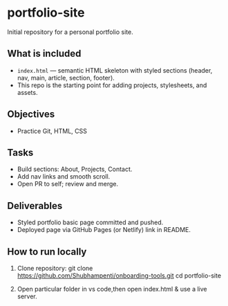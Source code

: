# portfolio-site

Initial repository for a personal portfolio site.

## What is included
- `index.html` — semantic HTML skeleton with styled sections (header, nav, main, article, section, footer).
- This repo is the starting point for adding projects, stylesheets, and assets.

## Objectives
- Practice Git, HTML, CSS

## Tasks
- Build sections: About, Projects, Contact.
- Add nav links and smooth scroll.
- Open PR to self; review and merge.

## Deliverables
- Styled portfolio basic page committed and pushed.
- Deployed page via GitHub Pages (or Netlify) link in README.

## How to run locally
1. Clone repository:
   git clone https://github.com/Shubhampenti/onboarding-tools.git
   cd portfolio-site

2. Open particular folder in vs code,then open index.html & use a live server.